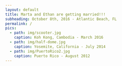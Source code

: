 ```yaml
---
layout: default
title: Marta and Ethan are getting married!!!
subheading: October 8th, 2016 - Atlantic Beach, FL
permalink: /
pics:
  - path: img/scooter.jpg
    caption: Koh Kong, Cambodia - March 2016
  - path: img/half-dome.jpg
    caption: Yosemite, California - July 2014
  - path: img/PuertoRico2.jpg
    caption: Puerto Rico - August 2012
---
```

